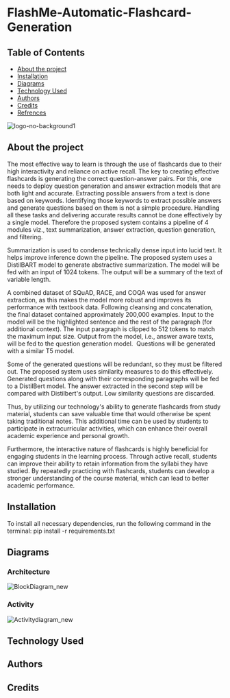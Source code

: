 # FlashMe-Automatic-Flashcard-Generation

## Table of Contents
* [About the project](#about-the-project)
* [Installation](#installation)
* [Diagrams](#diagrams)
* [Technology Used](#technology-used)
* [Authors](#authors)
* [Credits](#credits)
* [Refrences](#refrences)


![logo-no-background1](https://github.com/ShlokP07/FlashMe-Automatic-Flashcard-Generation/assets/22417910/838bc5ef-93b8-4b0d-ac45-4d348e556935)

## About the project

The most effective way to learn is through the use of flashcards due to their high interactivity and reliance on active recall. The key to creating effective flashcards is generating the correct question-answer pairs. For this, one needs to deploy question generation and answer extraction models that are both light and accurate. Extracting possible answers from a text is done based on keywords. Identifying those keywords to extract possible answers and generate questions based on them is not a simple procedure. Handling all these tasks and delivering accurate results cannot be done effectively by a single model. Therefore the proposed system contains a pipeline of 4 modules viz., text summarization, answer extraction, question generation, and filtering.

Summarization is used to condense technically dense input into lucid text. It helps improve inference down the pipeline. The proposed system uses a DistilBART model to generate abstractive summarization. The model will be fed with an input of 1024 tokens. The output will be a summary of the text of variable length.

A combined dataset of SQuAD, RACE, and COQA was used for answer extraction, as this makes the model more robust and improves its performance with textbook data. Following cleansing and concatenation, the final dataset contained approximately 200,000 examples. Input to the model will be the highlighted sentence and the rest of the paragraph (for additional context). The input paragraph is clipped to 512 tokens to match the maximum input size. Output from the model, i.e., answer aware texts, will be fed to the question generation model.  Questions will be generated with a similar T5 model.

Some of the generated questions will be redundant, so they must be filtered out. The proposed system uses similarity measures to do this effectively. Generated questions along with their corresponding paragraphs will be fed to a DistilBert model. The answer extracted in the second step will be compared with Distilbert's output. Low similarity questions are discarded.

Thus, by utilizing our technology's ability to generate flashcards from study material, students can save valuable time that would otherwise be spent taking traditional notes. This additional time can be used by students to participate in extracurricular activities, which can enhance their overall academic experience and personal growth.

Furthermore, the interactive nature of flashcards is highly beneficial for engaging students in the learning process. Through active recall, students can improve their ability to retain information from the syllabi they have studied. By repeatedly practicing with flashcards, students can develop a stronger understanding of the course material, which can lead to better academic performance.

## Installation
To install all necessary dependencies, run the following command in the terminal:
pip install -r requirements.txt

## Diagrams
### **Architecture**
![BlockDiagram_new](https://github.com/ShlokP07/FlashMe-Automatic-Flashcard-Generation/assets/22417910/450c2cf7-04bc-4567-ad52-781902ec0b6d)

### **Activity**
![Activitydiagram_new](https://github.com/ShlokP07/FlashMe-Automatic-Flashcard-Generation/assets/22417910/2e1d2d5a-db9b-4c98-9f67-bccd64d44184)

## Technology Used

## Authors

## Credits

